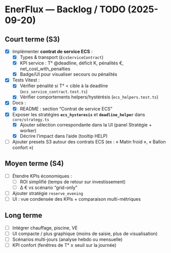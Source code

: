 # EnerFlux — Backlog / TODO (2025-09-20)

## Court terme (S3)
- [x] Implémenter **contrat de service ECS** :
  - [x] Types & transport (`EcsServiceContract`)
  - [x] KPI service : T° @deadline, déficit K, pénalités €, net_cost_with_penalties
  - [x] Badge/UI pour visualiser secours ou pénalités
- [x] Tests Vitest :
  - [x] Vérifier pénalité si T° < cible à la deadline (`ecs_service_contract.test.ts`)
  - [x] Vérifier comportements helpers/hystérésis (`ecs_helpers.test.ts`)
- [x] Docs :
  - [x] README : section “Contrat de service ECS”
- [x] Exposer les stratégies **`ecs_hysteresis`** et **`deadline_helper`** dans `core/strategy.ts`
  - [x] Ajouter sélection correspondante dans la UI (panel Stratégie + worker)
  - [x] Décrire l’impact dans l’aide (tooltip HELP)
- [ ] Ajouter presets S3 autour des contrats ECS (ex : « Matin froid », « Ballon confort »)

## Moyen terme (S4)
- [ ] Étendre KPIs économiques :
  - [ ] ROI simplifié (temps de retour sur investissement)
  - [ ] Δ € vs scénario “grid-only”
- [ ] Ajouter stratégie `reserve_evening`
- [ ] UI : vue condensée des KPIs + comparaison multi-métriques

## Long terme
- [ ] Intégrer chauffage, piscine, VE
- [ ] UI compacte / plus graphique (moins de saisie, plus de visualisation)
- [ ] Scénarios multi-jours (analyse hebdo ou mensuelle)
- [ ] KPI confort (fenêtres de T° ≥ seuil sur la journée)
